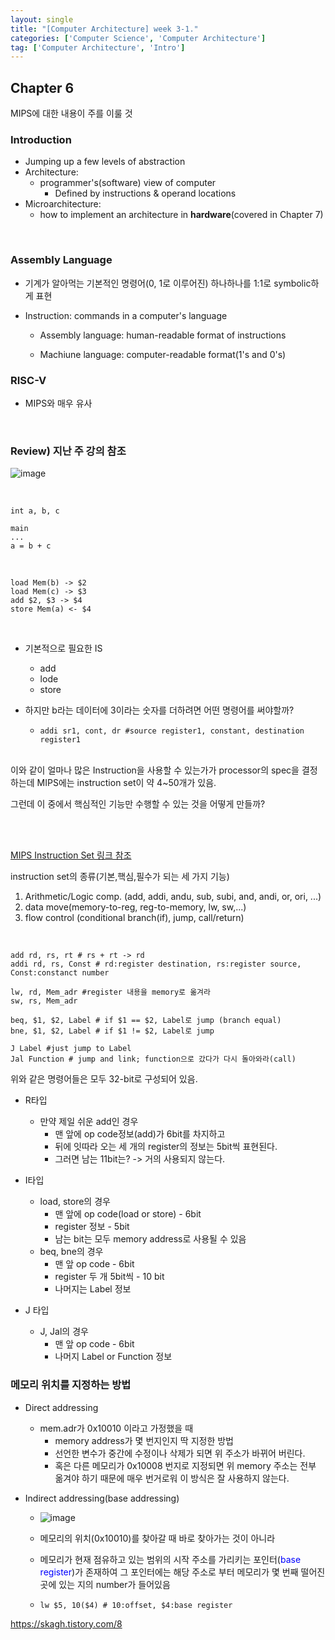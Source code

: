 ```yaml
---
layout: single
title: "[Computer Architecture] week 3-1."
categories: ['Computer Science', 'Computer Architecture']
tag: ['Computer Architecture', 'Intro']
---
```




## Chapter 6

MIPS에 대한 내용이 주를 이룰 것



### Introduction

- Jumping up a few levels of abstraction
- Architecture:
  - programmer's(software) view of computer
    - Defined by instructions & operand locations
- Microarchitecture: 
  - how to implement an architecture in **hardware**(covered in Chapter 7)




<br>

### Assembly Language

- 기계가 알아먹는 기본적인 명령어(0, 1로 이루어진) 하나하나를 1:1로 symbolic하게 표현

- Instruction: commands in a computer's language

  - Assembly language: human-readable format of instructions

  - Machiune language: computer-readable format(1's and 0's)



### RISC-V

- MIPS와 매우 유사



<br>

### Review) 지난 주 강의 참조

![image](https://user-images.githubusercontent.com/79521972/159168100-42129ca9-017f-41fe-9fe0-ee90c40539ff.png)

<br>

```
int a, b, c
```

```
main
...
a = b + c
```

<br>

```assembly
load Mem(b) -> $2
load Mem(c) -> $3
add $2, $3 -> $4
store Mem(a) <- $4
```

<br>

- 기본적으로 필요한 IS
  - add
  - lode
  - store

- 하지만 b라는 데이터에 3이라는 숫자를 더하려면 어떤 명령어를 써야할까?

  - ```assembly
    addi sr1, cont, dr #source register1, constant, destination register1
    ```

<br>
이와 같이 얼마나 많은 Instruction을 사용할 수 있는가가 processor의 spec을 결정하는데 MIPS에는 instruction set이 약 4~50개가 있음. 

그런데 이 중에서 핵심적인 기능만 수행할 수 있는 것을 어떻게 만들까?

<br>



<br>

[<u>MIPS Instruction Set 링크 참</u>조](https://uweb.engr.arizona.edu/~ece369/Resources/spim/MIPSReference.pdf)

instruction set의 종류(기본,핵심,필수가 되는 세 가지 기능)

1. Arithmetic/Logic comp. (add, addi, andu, sub, subi, and, andi, or, ori, ...)
2. data move(memory-to-reg, reg-to-memory, lw, sw,...)
3. flow control (conditional branch(if), jump, call/return)



<br>

```assembly
add rd, rs, rt # rs + rt -> rd
addi rd, rs, Const # rd:register destination, rs:register source, Const:constanct number

lw, rd, Mem_adr #register 내용을 memory로 옮겨라
sw, rs, Mem_adr 

beq, $1, $2, Label # if $1 == $2, Label로 jump (branch equal)
bne, $1, $2, Label # if $1 != $2, Label로 jump

J Label #just jump to Label
Jal Function # jump and link; function으로 갔다가 다시 돌아와라(call)
```

위와 같은 명령어들은 모두 32-bit로 구성되어 있음.

- R타입
  - 만약 제일 쉬운 add인 경우
    - 맨 앞에 op code정보(add)가 6bit를 차지하고
    - 뒤에 잇따라 오는 세 개의 register의 정보는 5bit씩 표현된다.
    - 그러면 남는 11bit는? -> 거의 사용되지 않는다.

- I타입
  - load, store의 경우
    - 맨 앞에 op code(load or store) - 6bit
    - register 정보 - 5bit
    - 남는 bit는 모두 memory address로 사용될 수 있음
  - beq, bne의 경우
    - 맨 앞 op code - 6bit
    - register 두 개 5bit씩 - 10 bit
    - 나머지는 Label 정보

- J 타입
  - J, Jal의 경우
    - 맨 앞 op code - 6bit
    - 나머지 Label or Function 정보



### 메모리 위치를 지정하는 방법

- Direct addressing
  - mem.adr가 0x10010 이라고 가정했을 때 
    - memory address가 몇 번지인지 딱 지정한 방법
    - 선언한 변수가 중간에 수정이나 삭제가 되면 위 주소가 바뀌어 버린다.
    - 혹은 다른 메모리가 0x10008 번지로 지정되면 위 memory 주소는 전부 옮겨야 하기 때문에 매우 번거로워 이 방식은 잘 사용하지 않는다.



- Indirect addressing(base addressing)

  - ![image](https://user-images.githubusercontent.com/79521972/159170333-f2d23f7a-f0eb-46bb-9563-137edb9d1476.png)

  - 메모리의 위치(0x10010)를 찾아갈 때  바로 찾아가는 것이 아니라

  - 메모리가 현재 점유하고 있는 범위의 시작 주소를 가리키는 포인터(<span style="color:blue">base register</span>)가 존재하여 그 포인터에는 해당 주소로 부터 메모리가 몇 번째 떨어진 곳에 있는 지의 number가 들어있음

  - ```assembly
    lw $5, 10($4) # 10:offset, $4:base register
    ```





https://skagh.tistory.com/8







